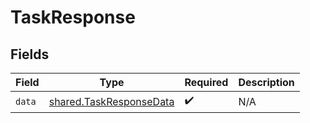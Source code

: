 # TaskResponse


## Fields

| Field                                                              | Type                                                               | Required                                                           | Description                                                        |
| ------------------------------------------------------------------ | ------------------------------------------------------------------ | ------------------------------------------------------------------ | ------------------------------------------------------------------ |
| `data`                                                             | [shared.TaskResponseData](../../models/shared/taskresponsedata.md) | :heavy_check_mark:                                                 | N/A                                                                |